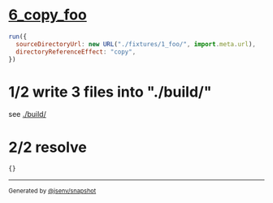 # [6_copy_foo](../../new_url_directory_3.test.mjs#L52)

```js
run({
  sourceDirectoryUrl: new URL("./fixtures/1_foo/", import.meta.url),
  directoryReferenceEffect: "copy",
})
```

# 1/2 write 3 files into "./build/"

see [./build/](./build/)

# 2/2 resolve

```js
{}
```
---

<sub>
  Generated by <a href="https://github.com/jsenv/core/tree/main/packages/independent/snapshot">@jsenv/snapshot</a>
</sub>